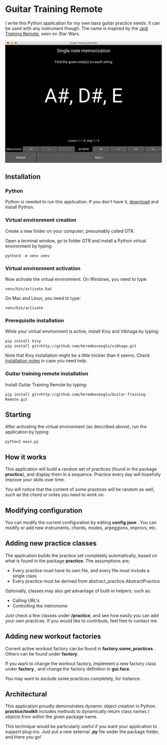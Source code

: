 # Guitar Training Remote

I write this Python application for my own bass guitar practice needs. It can be
used with any instrument though. The name is inspired by the [Jedi Training Remote](https://www.starwars.com/databank/training-remote), seen
on Star Wars.

![GTR](/screenshot.png?raw=true "GTR")

## Installation

### Python

Python is needed to run this application. If you don't have it, [download](https://www.python.org/downloads/) and install Python.

### Virtual environment creation

Create a new folder on your computer; presumably called GTR.

Open a terminal window, go to folder GTR and install a Python virtual environment by typing:

```
python3 -m venv venv
```

### Virtual environment activation

Now activate the virtual environment. On Windows, you need to type: 

```
venv/bin/activate.bat
```

On Mac and Linux, you need to type:

```
venv/bin/activate
```

### Prerequisite installation

While your virtual environment is active, install Kivy and Vibhaga by typing:

```
pip install kivy
pip install git+http://github.com/keremkoseoglu/vibhaga.git
```

Note that Kivy installation might be a little trickier than it seems. Check [installation notes](https://kivy.org) in case you need help.

### Guitar training remote installation

Install Guitar Training Remote by typing:

```
pip install git+http://github.com/keremkoseoglu/Guitar-Training-Remote.git
```

## Starting

After activating the virtual environment (as described above), run the application by typing:

```
python3 main.py
```

## How it works

This application will build a random set of practices (found in the package
**practice**), and display them in a sequence. Practice every day will 
hopefully improve your skills over time.

You will notice that the content of some practices will be random as
well, such as the chord or notes you need to work on.

## Modifying configuration

You can modify the current configuration by editing **config.json** . You can 
modify or add new instruments, chords, modes, arpeggions, improvs, etc.

## Adding new practice classes

The application builds the practice set completely automatically, based on
what is found in the package **practice**. The assumptions are;
* Every practice must have its own file, and every file must include a
single class
* Every practice must be derived from abstract_practice.AbstractPractice

Optionally, classes may also get advantage of built-in helpers; such as:
* Calling URL's
* Controlling the metronome

Just check a few classes under **/practice**, and see how easily you can add your own 
practices. If you would like to contribute, feel free to contact me.

## Adding new workout factories

Current active workout factory can be found in **factory.some_practices** .
Others can be found under **factory**. 

If you want to change the workout factory, implement a new factory class
under **factory** , and change the factory definition in **gui.face**.

You may want to exclude some practices completely, for instance.

## Architectural

This application proudly demonstrates dynamic object creation in Python.
**practice/toolkit** includes methods to dynamically return class names / 
objects from within the given package name.

This technique would be particularly useful if you want your application
to support plug-ins. Just put a new external **.py** file under the 
package folder, and there you go!
